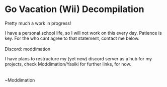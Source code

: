 # Go Vacation (Wii) Decompilation
Pretty much a work in progress!

I have a personal school life, so I will not work on this every day. Patience is key. For the who cant agree to that statement, contact me below.  
<br>
Discord: moddimation

I have plans to restructure my (yet new) discord server as a hub for my projects, check Moddimation/Yasiki for further links, for now.  
  <br>
  <br>
~Moddimation
